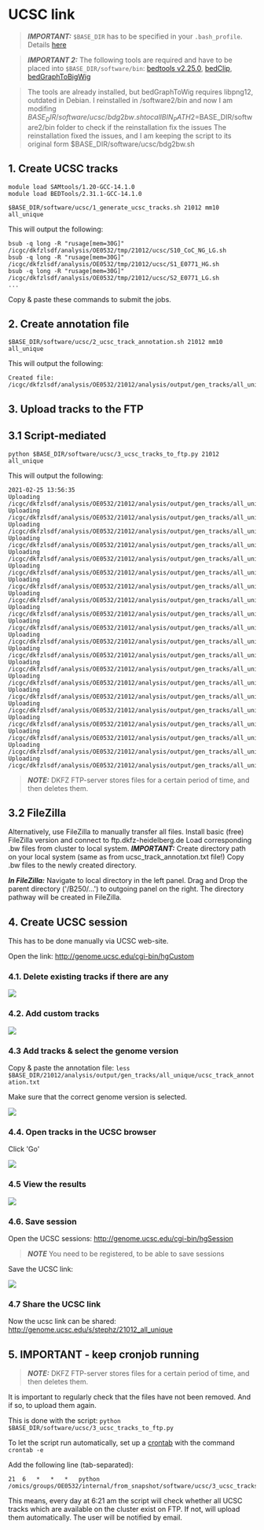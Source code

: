 # UCSC link

> **_IMPORTANT:_** `$BASE_DIR` has to be specified in your `.bash_profile`. Details [here](docs/0_before_you_start.md)

> **_IMPORTANT 2:_** The following tools are required and have to be placed into `$BASE_DIR/software/bin`:
> [bedtools v2.25.0](https://bedtools.readthedocs.io/en/latest/), [bedClip](http://hgdownload.cse.ucsc.edu/admin/exe/linux.x86_64/bedClip), [bedGraphToBigWig](http://hgdownload.cse.ucsc.edu/admin/exe/linux.x86_64/bedGraphToBigWig)

> The tools are already installed, but bedGraphToWig requires libpng12, outdated in Debian. I reinstalled in /software2/bin and now I am modifing $BASE_DIR/software/ucsc/bdg2bw.sh to call BIN_PATH2=$BASE_DIR/software2/bin folder to check if the reinstallation fix the issues
> The reinstallation fixed the issues, and I am keeping the script to its original form $BASE_DIR/software/ucsc/bdg2bw.sh

## 1. Create UCSC tracks

```
module load SAMtools/1.20-GCC-14.1.0
module load BEDTools/2.31.1-GCC-14.1.0

$BASE_DIR/software/ucsc/1_generate_ucsc_tracks.sh 21012 mm10 all_unique
```

This will output the following:

```
bsub -q long -R "rusage[mem=30G]" /icgc/dkfzlsdf/analysis/OE0532/tmp/21012/ucsc/S10_CoC_NG_LG.sh
bsub -q long -R "rusage[mem=30G]" /icgc/dkfzlsdf/analysis/OE0532/tmp/21012/ucsc/S1_E0771_HG.sh
bsub -q long -R "rusage[mem=30G]" /icgc/dkfzlsdf/analysis/OE0532/tmp/21012/ucsc/S2_E0771_LG.sh
...
```

Copy & paste these commands to submit the jobs. 

## 2. Create annotation file

```
$BASE_DIR/software/ucsc/2_ucsc_track_annotation.sh 21012 mm10 all_unique
```

This will output the following:

```
Created file: /icgc/dkfzlsdf/analysis/OE0532/21012/analysis/output/gen_tracks/all_unique/ucsc_track_annotation.txt
```

## 3. Upload tracks to the FTP
## 3.1 Script-mediated

```
python $BASE_DIR/software/ucsc/3_ucsc_tracks_to_ftp.py 21012 all_unique
```

This will output the following:

```
2021-02-25 13:56:35
Uploading /icgc/dkfzlsdf/analysis/OE0532/21012/analysis/output/gen_tracks/all_unique/S4_CoC_GFP_HG_minus.bw
Uploading /icgc/dkfzlsdf/analysis/OE0532/21012/analysis/output/gen_tracks/all_unique/S2_E0771_LG_minus.bw
Uploading /icgc/dkfzlsdf/analysis/OE0532/21012/analysis/output/gen_tracks/all_unique/S6_MEF_HG_plus.bw
Uploading /icgc/dkfzlsdf/analysis/OE0532/21012/analysis/output/gen_tracks/all_unique/S9_CoC_NG_HG_plus.bw
Uploading /icgc/dkfzlsdf/analysis/OE0532/21012/analysis/output/gen_tracks/all_unique/S6_MEF_HG_minus.bw
Uploading /icgc/dkfzlsdf/analysis/OE0532/21012/analysis/output/gen_tracks/all_unique/S4_CoC_GFP_HG_plus.bw
Uploading /icgc/dkfzlsdf/analysis/OE0532/21012/analysis/output/gen_tracks/all_unique/S9_CoC_NG_HG_minus.bw
Uploading /icgc/dkfzlsdf/analysis/OE0532/21012/analysis/output/gen_tracks/all_unique/S5_CoC_GFP_LG_plus.bw
Uploading /icgc/dkfzlsdf/analysis/OE0532/21012/analysis/output/gen_tracks/all_unique/S3_E0771_LC_minus.bw
Uploading /icgc/dkfzlsdf/analysis/OE0532/21012/analysis/output/gen_tracks/all_unique/S1_E0771_HG_plus.bw
Uploading /icgc/dkfzlsdf/analysis/OE0532/21012/analysis/output/gen_tracks/all_unique/S3_E0771_LC_plus.bw
Uploading /icgc/dkfzlsdf/analysis/OE0532/21012/analysis/output/gen_tracks/all_unique/S7_MEF_LG_plus.bw
Uploading /icgc/dkfzlsdf/analysis/OE0532/21012/analysis/output/gen_tracks/all_unique/S8_MEF_LC_plus.bw
Uploading /icgc/dkfzlsdf/analysis/OE0532/21012/analysis/output/gen_tracks/all_unique/S10_CoC_NG_LG_plus.bw
Uploading /icgc/dkfzlsdf/analysis/OE0532/21012/analysis/output/gen_tracks/all_unique/S1_E0771_HG_minus.bw
Uploading /icgc/dkfzlsdf/analysis/OE0532/21012/analysis/output/gen_tracks/all_unique/S7_MEF_LG_minus.bw
Uploading /icgc/dkfzlsdf/analysis/OE0532/21012/analysis/output/gen_tracks/all_unique/S2_E0771_LG_plus.bw
Uploading /icgc/dkfzlsdf/analysis/OE0532/21012/analysis/output/gen_tracks/all_unique/S10_CoC_NG_LG_minus.bw
Uploading /icgc/dkfzlsdf/analysis/OE0532/21012/analysis/output/gen_tracks/all_unique/S5_CoC_GFP_LG_minus.bw
Uploading /icgc/dkfzlsdf/analysis/OE0532/21012/analysis/output/gen_tracks/all_unique/S8_MEF_LC_minus.bw
```

> **_NOTE:_** DKFZ FTP-server stores files for a certain period of time, and then deletes them. 

## 3.2 FileZilla

Alternatively, use FileZilla to manually transfer all files.
Install basic (free) FileZilla version and connect to ftp.dkfz-heidelberg.de
Load corresponding .bw files from cluster to local system. **_IMPORTANT:_** Create directory path on your local system (same as from ucsc_track_annotation.txt file!)
Copy .bw files to the newly created directory. 

**_In FileZilla:_** Navigate to local directory in the left panel. Drag and Drop the parent directory ('/B250/...') to outgoing panel on the right.
The directory pathway will be created in FileZilla. 

## 4. Create UCSC session

This has to be done manually via UCSC web-site. 

Open the link: http://genome.ucsc.edu/cgi-bin/hgCustom

### 4.1. Delete existing tracks if there are any

![](/pics/ucsc_1.png)

### 4.2. Add custom tracks

![](/pics/ucsc_2.png)

### 4.3 Add tracks & select the genome version

Copy & paste the annotation file: `less $BASE_DIR/21012/analysis/output/gen_tracks/all_unique/ucsc_track_annotation.txt`

Make sure that the correct genome version is selected.

![](/pics/ucsc_3.png)

### 4.4. Open tracks in the UCSC browser

Click 'Go'

![](/pics/ucsc_4.png)

### 4.5 View the results

![](/pics/ucsc_5.png)

### 4.6. Save session

Open the UCSC sessions: http://genome.ucsc.edu/cgi-bin/hgSession

> **_NOTE_** You need to be registered, to be able to save sessions

Save the UCSC link: 

![](/pics/ucsc_6.png)

### 4.7 Share the UCSC link

Now the ucsc link can be shared: http://genome.ucsc.edu/s/stephz/21012_all_unique

## 5. IMPORTANT - keep cronjob running

> **_NOTE:_** DKFZ FTP-server stores files for a certain period of time, and then deletes them. 

It is important to regularly check that the files have not been removed. And if so, to upload them again.

This is done with the script: `python $BASE_DIR/software/ucsc/3_ucsc_tracks_to_ftp.py`

To let the script run automatically, set up a [crontab](https://crontab.guru/) with the command `crontab -e`

Add the following line (tab-separated):

```
21  6   *   *   *   python /omics/groups/OE0532/internal/from_snapshot/software/ucsc/3_ucsc_tracks_to_ftp.py
```

This means, every day at 6:21 am the script will check whether all UCSC tracks which are available on the cluster exist on FTP. If not, will upload them automatically. The user will be notified by email. 
